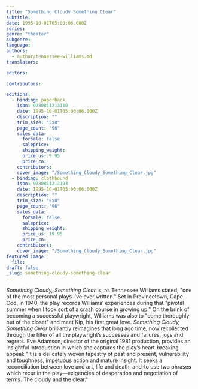 ```yaml
---
title: "Something Cloudy Something Clear"
subtitle:
date: 1995-10-01T05:00:06.000Z
series:
genre: "theater"
subgenre:
language:
authors:
  - author/tennessee-williams.md
translators:

editors:

contributors:

editions:
  - binding: paperback
    isbn: 9780811213110
    date: 1995-10-01T05:00:06.000Z
    description: ""
    trim_size: "5x8"
    page_count: "96"
    sales_data:
      forsale: false
      saleprice:
      shipping_weight:
      price_us: 9.95
      price_cn:
    contributors:
    cover_image: "/Something_Cloudy_Something_Clear.jpg"
  - binding: clothbound
    isbn: 9780811213103
    date: 1995-10-01T05:00:06.000Z
    description: ""
    trim_size: "5x8"
    page_count: "96"
    sales_data:
      forsale: false
      saleprice:
      shipping_weight:
      price_us: 19.95
      price_cn:
    contributors:
    cover_image: "/Something_Cloudy_Something_Clear.jpg"
featured_image:
  file:
draft: false
_slug: something-cloudy-something-clear
---
```


_Something Cloudy, Something Clear_ is, as Tennessee Williams stated, "one of the most personal plays I’ve ever written." Set in Provincetown, Cape Cod, in 1940, the play records Williams’ experiences during that "pivotal summer when I took sort of a crash course in growing up." On the brink of becoming a successful playwright, Williams was also to "come thoroughly out of the closet" and meet Kip, his first great love. _Something Cloudy, Something Clear_ brilliantly reimagines that long ago time, now recollected through the filter of all the playwright’s successes and failures, joys and regrets. Eve Adamson, director of the original 1981 production, provides an insightful introduction in which she captures the play’s heart-breaking appeal: "It is a delicately woven tapestry of past and present, vulnerability and toughness, impetuous action and mature insight. It seeks a reconciliation between love and art, life and death, and-to use two phrases which recur in the play––exigencies of desperation and negotiation of terms. The cloudy and the clear."

